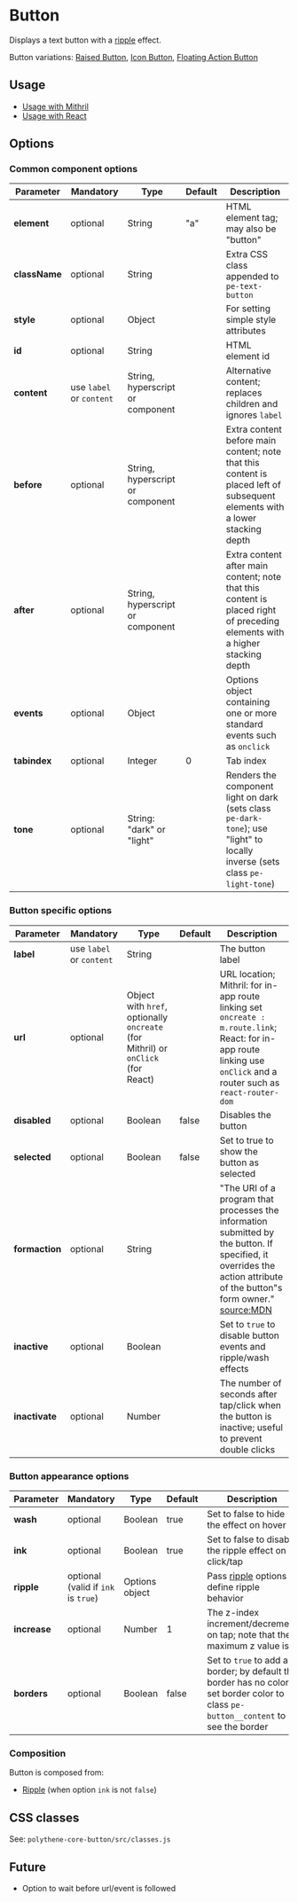 # Button

Displays a text button with a [ripple](ripple.md) effect.

Button variations: [Raised Button](raisedButton.md), [Icon Button](icon-button.md), [Floating Action Button](fab.md)

<script async type="text/javascript" src="https://jsfiddle.net/ArthurClemens/1wmhfwbs/embed/js,result/">
<h2>Basic example</h2>
</script>

## Usage

* [Usage with Mithril](mithril/button.md)
* [Usage with React](react/button.md)

## Options

### Common component options

| **Parameter** | **Mandatory** | **Type** | **Default** | **Description** |
| --- | --- | --- | --- | --- |
| **element** | optional | String | "a" | HTML element tag; may also be "button" |
| **className** | optional | String |  | Extra CSS class appended to `pe-text-button` |
| **style** | optional | Object |  | For setting simple style attributes |
| **id** | optional | String |  | HTML element id |
| **content** | use `label` or `content` | String, hyperscript or component |  | Alternative content; replaces children and ignores `label` |
| **before** | optional | String, hyperscript or component |  | Extra content before main content; note that this content is placed left of subsequent elements with a lower stacking depth |
| **after** | optional | String, hyperscript or component |  | Extra content after main content; note that this content is placed right of preceding elements with a higher stacking depth |
| **events** | optional | Object |  | Options object containing one or more standard events such as `onclick` |
| **tabindex** | optional | Integer | 0 | Tab index |
| **tone** | optional | String: "dark" or "light" |  | Renders the component light on dark \(sets class `pe-dark-tone`\); use "light" to locally inverse \(sets class `pe-light-tone`\) |

### Button specific options

| **Parameter** | **Mandatory** | **Type** | **Default** | **Description** |
| --- | --- | --- | --- | --- |
| **label** | use `label` or `content` | String |  | The button label |
| **url** | optional | Object with `href`, optionally `oncreate` \(for Mithril\) or `onClick` \(for React\) |  | URL location; Mithril: for in-app route linking set `oncreate : m.route.link`; React: for in-app route linking use `onClick` and a router such as `react-router-dom` |
| **disabled** | optional | Boolean | false | Disables the button |
| **selected** | optional | Boolean | false | Set to true to show the button as selected |
| **formaction** | optional | String |  | "The URI of a program that processes the information submitted by the button. If specified, it overrides the action attribute of the button"s form owner." [source:MDN](https://developer.mozilla.org/en-US/docs/Web/HTML/Element/button#attr-formaction) |
| **inactive** | optional | Boolean |  | Set to `true` to disable button events and ripple/wash effects |
| **inactivate** | optional | Number |  | The number of seconds after tap/click when the button is inactive; useful to prevent double clicks |

### Button appearance options

| **Parameter** | **Mandatory** | **Type** | **Default** | **Description** |
| --- | --- | --- | --- | --- |
| **wash** | optional | Boolean | true | Set to false to hide the effect on hover |
| **ink** | optional | Boolean | true | Set to false to disable the ripple effect on click/tap |
| **ripple** | optional \(valid if `ink` is `true`\) | Options object |  | Pass [ripple](../polythene-ripple) options to define ripple behavior |
| **increase** | optional | Number | 1 | The z-index increment/decrement on tap; note that the maximum z value is 5 |
| **borders** | optional | Boolean | false | Set to `true` to add a border; by default the border has no color - set border color to class `pe-button__content` to see the border |

### Composition

Button is composed from:

* [Ripple](ripple.md) \(when option `ink` is not `false`\)

## CSS classes

See: `polythene-core-button/src/classes.js`

## Future

* Option to wait before url/event is followed




